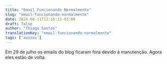 ```yaml
---
title: "Email Funcionando Normalmente"
slug: "email-funcionando-normalmente"
date: 2024-08-11T12:16:13-03:00
draft: false
author: "Thiago Santos"
translationKey: "email-funcionando-normalmente"
tags: ['avisos']
---
```


Em 29 de julho os emails do blog ficaram fora devido à manutenção. Agora eles estão de volta.